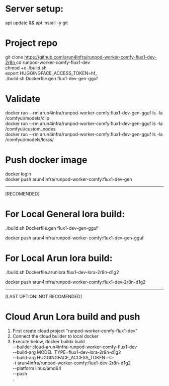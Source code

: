 # Server setup:
apt update && apt install -y git

# Project repo
git clone [https://github.com/arun4infra/runpod-worker-comfy-flux1-dev-2r8n  ](https://github.com/arun4infra/runpod-worker-comfy-flux1-dev.git)
cd runpod-worker-comfy-flux1-dev  
chmod +x ./build.sh  
export HUGGINGFACE_ACCESS_TOKEN=hf_  
./build.sh Dockerfile.gen flux1-dev-gen-gguf  

# Validate
docker run --rm arun4infra/runpod-worker-comfy:flux1-dev-gen-gguf ls -la /comfyui/models/clip  
docker run --rm arun4infra/runpod-worker-comfy:flux1-dev-gen-gguf ls -la /comfyui/custom_nodes  
docker run --rm arun4infra/runpod-worker-comfy:flux1-dev-gen-gguf  ls -la /comfyui/models/loras/

# Push docker image
docker login  
docker push arun4infra/runpod-worker-comfy:flux1-dev-gen

----------------------------------
[RECOMENDED]
# For Local General lora build:
./build.sh Dockerfile.gen flux1-dev-gen-gguf

docker push arun4infra/runpod-worker-comfy:flux1-dev-gen-gguf

# For Local Arun lora build:
./build.sh Dockerfile.arunlora flux1-dev-lora-2r8n-d1g2

docker push arun4infra/runpod-worker-comfy:flux1-dev-2r8n-d1g2

----------------------------------

[LAST OPTION: NOT RECOMENDED]
# Cloud Arun Lora build and push
1. First create cloud project "runpod-worker-comfy-flux1-dev" 
2. Connect the cloud builder to local docker
3. Execute below,
docker buildx build \
  --builder cloud-arun4infra-runpod-worker-comfy-flux1-dev \
  --build-arg MODEL_TYPE=flux1-dev-lora-2r8n-d1g2 \
  --build-arg HUGGINGFACE_ACCESS_TOKEN=<> \
  -t arun4infra/runpod-worker-comfy:flux1-dev-2r8n-d1g2 \
  --platform linux/amd64 \
  --push \
  .
